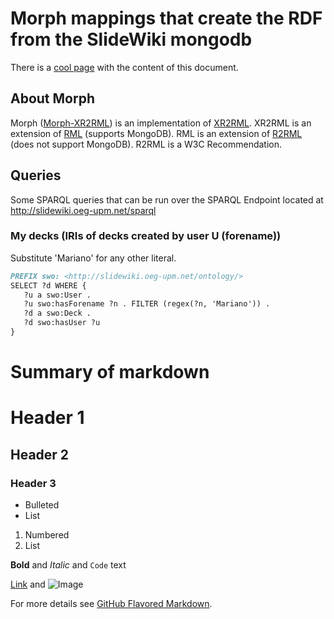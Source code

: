 # Morph mappings that create the RDF from the SlideWiki mongodb

There is a [cool page](https://marianorico.github.io/SlideWiki_KG) with the content of this document.

## About Morph
Morph ([Morph-XR2RML](https://github.com/frmichel/morph-xr2rml)) is an implementation of [XR2RML](https://hal.archives-ouvertes.fr/hal-01141686).
XR2RML is an extension of [RML](http://rml.io) (supports MongoDB). 
RML is an extension of [R2RML](http://rml.io/) (does not support MongoDB).
R2RML is a W3C Recommendation.

## Queries
Some SPARQL queries that can be run over the SPARQL Endpoint located at http://slidewiki.oeg-upm.net/sparql 

### My decks (IRIs of decks created by user U (forename))
Substitute 'Mariano' for any other literal.
```markdown
PREFIX swo: <http://slidewiki.oeg-upm.net/ontology/>
SELECT ?d WHERE {
   ?u a swo:User .
   ?u swo:hasForename ?n . FILTER (regex(?n, 'Mariano')) .
   ?d a swo:Deck .
   ?d swo:hasUser ?u
}
```

# Summary of markdown 

# Header 1
## Header 2
### Header 3

- Bulleted
- List

1. Numbered
2. List

**Bold** and _Italic_ and `Code` text

[Link](url) and ![Image](src)

For more details see [GitHub Flavored Markdown](https://guides.github.com/features/mastering-markdown/).

